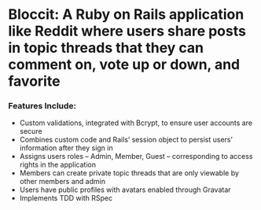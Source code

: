 # Bloccit: A Ruby on Rails application like Reddit where users share posts in topic threads that they can comment on, vote up or down, and favorite

### Features Include:

* Custom validations, integrated with Bcrypt, to ensure user accounts are secure
* Combines custom code and Rails’ session object to persist users’ information after they sign in
* Assigns users roles – Admin, Member, Guest – corresponding to access rights in the application
*	Members can create private topic threads that are only viewable by other members and admin
*	Users have public profiles with avatars enabled through Gravatar
*	Implements TDD with RSpec
